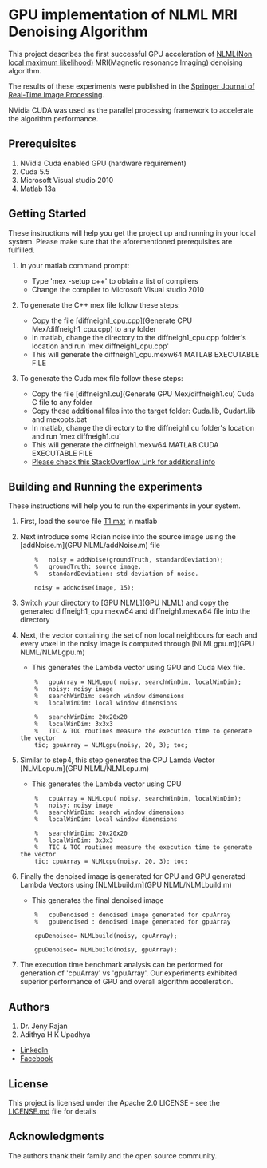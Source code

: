# GPU implementation of NLML MRI Denoising Algorithm

This project describes the first successful GPU acceleration of [NLML(Non local maximum likelihood)](http://ieeexplore.ieee.org/xpls/abs_all.jsp?arnumber=4556617) MRI(Magnetic resonance Imaging) denoising algorithm.<br/>

The results of these experiments were published in the [Springer Journal of Real-Time Image Processing](http://link.springer.com/article/10.1007/s11554-015-0559-6).<br/>

NVidia CUDA was used as the parallel processing framework to accelerate the algorithm performance.

## Prerequisites

1. NVidia Cuda enabled GPU (hardware requirement)
2. Cuda 5.5
3. Microsoft Visual studio 2010
4. Matlab 13a


## Getting Started

These instructions will help you get the project up and running in your local system. Please make sure that the aforementioned prerequisites are fulfilled.

1. In your matlab command prompt:
	- Type 'mex -setup c++' to obtain a list of compilers
	- Change the compiler to Microsoft Visual studio 2010

2. To generate the C++ mex file follow these steps: 
	- Copy the file [diffneigh1_cpu.cpp](Generate CPU Mex/diffneigh1_cpu.cpp) to any folder
	- In matlab, change the directory to the diffneigh1_cpu.cpp folder's location and run 'mex diffneigh1_cpu.cpp'
	- This will generate the diffneigh1_cpu.mexw64 MATLAB EXECUTABLE FILE
	
3. To generate the Cuda mex file follow these steps:
	- Copy the file [diffneigh1.cu](Generate GPU Mex/diffneigh1.cu) Cuda C file to any folder
	- Copy these additional files into the target folder: Cuda.lib, Cudart.lib and mexopts.bat
	- In matlab, change the directory to the diffneigh1.cu folder's location and run 'mex diffneigh1.cu'
	- This will generate the diffneigh1.mexw64 MATLAB CUDA EXECUTABLE FILE
	- [Please check this StackOverflow Link for additional info](http://stackoverflow.com/questions/17104884/creating-mex-files-from-cuda-code)
	

## Building and Running the experiments

These instructions will help you to run the experiments in your system.

1. First, load the source file [T1.mat](T1data.mat) in matlab
2. Next introduce some Rician noise into the source image using the [addNoise.m](GPU NLML/addNoise.m) file
	```
		%  	noisy = addNoise(groundTruth, standardDeviation);
		%	groundTruth: source image.
		%	standardDeviation: std deviation of noise.
		
		noisy = addNoise(image, 15);
	```
3. Switch your directory to [GPU NLML](GPU NLML) and copy the generated diffneigh1_cpu.mexw64 and diffneigh1.mexw64 file into the directory

4. Next, the vector containing the set of non local neighbours for each and every voxel in the noisy image is computed through [NLMLgpu.m](GPU NLML/NLMLgpu.m)
	- This generates the Lambda vector using GPU and Cuda Mex file.
	```
		%	gpuArray = NLMLgpu( noisy, searchWinDim, localWinDim);
		% 	noisy: noisy image
		% 	searchWinDim: search window dimensions 
		% 	localWinDim: local window dimensions
		
		% 	searchWinDim: 20x20x20
		%	localWinDim: 3x3x3
		%	TIC & TOC routines measure the execution time to generate the vector
		tic; gpuArray = NLMLgpu(noisy, 20, 3); toc;
	```

5. Similar to step4, this step generates the CPU Lamda Vector [NLMLcpu.m](GPU NLML/NLMLcpu.m)
	- This generates the Lambda vector using CPU
	```
		%	cpuArray = NLMLcpu( noisy, searchWinDim, localWinDim);
		% 	noisy: noisy image
		% 	searchWinDim: search window dimensions 
		% 	localWinDim: local window dimensions
		
		% 	searchWinDim: 20x20x20
		%	localWinDim: 3x3x3
		%	TIC & TOC routines measure the execution time to generate the vector
		tic; cpuArray = NLMLcpu(noisy, 20, 3); toc;
	``` 	

6. Finally the denoised image is generated for CPU and GPU generated Lambda Vectors using [NLMLbuild.m](GPU NLML/NLMLbuild.m)
	- This generates the final denoised image
	```
		%	cpuDenoised : denoised image generated for cpuArray
		% 	gpuDenoised : denoised image generated for gpuArray
		
		cpuDenoised= NLMLbuild(noisy, cpuArray);
		
		gpuDenoised= NLMLbuild(noisy, gpuArray);
	```
7. The execution time benchmark analysis can be performed for generation of 'cpuArray' vs 'gpuArray'. Our experiments exhibited superior performance of GPU and overall algorithm acceleration.


## Authors

1. Dr. Jeny Rajan
2. Adithya H K Upadhya
  - [LinkedIn](https://in.linkedin.com/in/adithya-upadhya-2021b582)
  - [Facebook](https://www.facebook.com/hkuadithya)


## License

This project is licensed under the Apache 2.0 LICENSE - see the [LICENSE.md](LICENSE.md) file for details

## Acknowledgments

The authors thank their family and the open source community.
